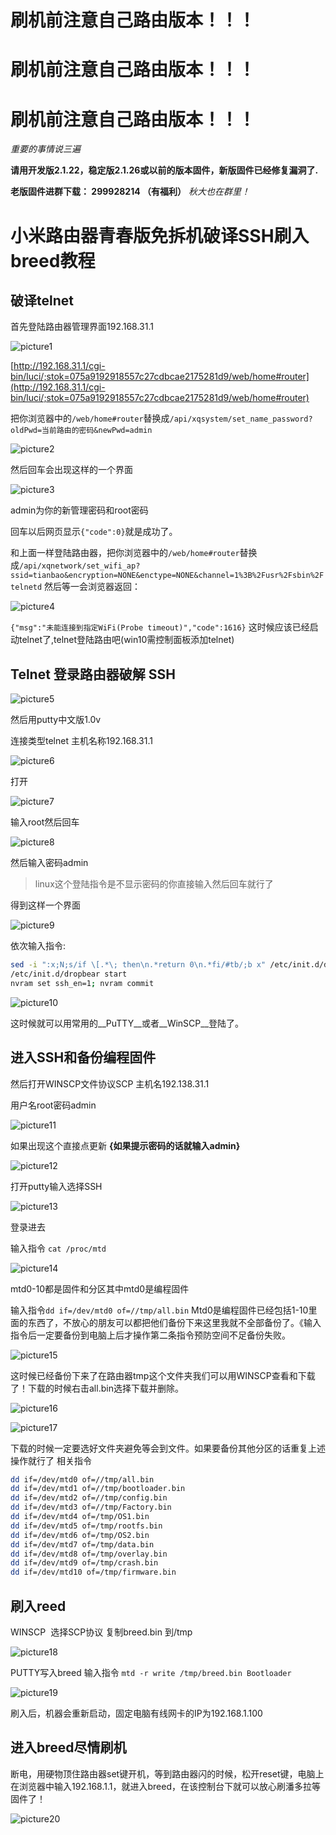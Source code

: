 # __刷机前注意自己路由版本！！！__

# __刷机前注意自己路由版本！！！__

# __刷机前注意自己路由版本！！！__

_重要的事情说三遍_

__请用开发版2.1.22，稳定版2.1.26或以前的版本固件，新版固件已经修复漏洞了.__

__老版固件进群下载： 299928214 （有福利）__ _秋大也在群里！_

# 小米路由器青春版免拆机破译SSH刷入breed教程

## 破译telnet

首先登陆路由器管理界面192.168.31.1

![picture1](https://github.com/edward-p/GUIDE-Flash-breed-for-Miwifi-Nano/raw/master/screenshots/Picture1.png)

[http://192.168.31.1/cgi-bin/luci/;stok=075a9192918557c27cdbcae2175281d9/web/home#router](http://192.168.31.1/cgi-bin/luci/;stok=075a9192918557c27cdbcae2175281d9/web/home#router)

把你浏览器中的`/web/home#router`替换成`/api/xqsystem/set_name_password?oldPwd=当前路由的密码&newPwd=admin`

![picture2](https://github.com/edward-p/GUIDE-Flash-breed-for-Miwifi-Nano/raw/master/screenshots/Picture2.png)

然后回车会出现这样的一个界面

![picture3](https://github.com/edward-p/GUIDE-Flash-breed-for-Miwifi-Nano/raw/master/screenshots/Picture3.png)

admin为你的新管理密码和root密码

回车以后网页显示`{"code":0}`就是成功了。

和上面一样登陆路由器，把你浏览器中的`/web/home#router`替换成`/api/xqnetwork/set_wifi_ap?ssid=tianbao&encryption=NONE&enctype=NONE&channel=1%3B%2Fusr%2Fsbin%2Ftelnetd`
然后等一会浏览器返回：

![picture4](https://github.com/edward-p/GUIDE-Flash-breed-for-Miwifi-Nano/raw/master/screenshots/Picture4.png)

`{"msg":"未能连接到指定WiFi(Probe timeout)","code":1616}`
这时候应该已经启动telnet了,telnet登陆路由吧(win10需控制面板添加telnet)

## Telnet 登录路由器破解 SSH

![picture5](https://github.com/edward-p/GUIDE-Flash-breed-for-Miwifi-Nano/raw/master/screenshots/Picture5.png)

然后用putty中文版1.0v

连接类型telnet 主机名称192.168.31.1

![picture6](https://github.com/edward-p/GUIDE-Flash-breed-for-Miwifi-Nano/raw/master/screenshots/Picture6.png)

打开

![picture7](https://github.com/edward-p/GUIDE-Flash-breed-for-Miwifi-Nano/raw/master/screenshots/Picture7.png)

输入root然后回车

![picture8](https://github.com/edward-p/GUIDE-Flash-breed-for-Miwifi-Nano/raw/master/screenshots/Picture8.png)

然后输入密码admin

>linux这个登陆指令是不显示密码的你直接输入然后回车就行了

得到这样一个界面

![picture9](https://github.com/edward-p/GUIDE-Flash-breed-for-Miwifi-Nano/raw/master/screenshots/Picture9.png)

依次输入指令:

``` bash
sed -i ":x;N;s/if \[.*\; then\n.*return 0\n.*fi/#tb/;b x" /etc/init.d/dropbear
/etc/init.d/dropbear start
nvram set ssh_en=1; nvram commit
```

![picture10](https://github.com/edward-p/GUIDE-Flash-breed-for-Miwifi-Nano/raw/master/screenshots/Picture10.png)

这时候就可以用常用的__PuTTY__或者__WinSCP__登陆了。


## 进入SSH和备份编程固件

然后打开WINSCP文件协议SCP 主机名192.138.31.1 

用户名root密码admin

![picture11](https://github.com/edward-p/GUIDE-Flash-breed-for-Miwifi-Nano/raw/master/screenshots/Picture11.png)

如果出现这个直接点更新  __{如果提示密码的话就输入admin}__

![picture12](https://github.com/edward-p/GUIDE-Flash-breed-for-Miwifi-Nano/raw/master/screenshots/Picture12.png)


打开putty输入选择SSH

![picture13](https://github.com/edward-p/GUIDE-Flash-breed-for-Miwifi-Nano/raw/master/screenshots/Picture13.png)

登录进去

输入指令 `cat /proc/mtd`

![picture14](https://github.com/edward-p/GUIDE-Flash-breed-for-Miwifi-Nano/raw/master/screenshots/Picture14.png)

mtd0-10都是固件和分区其中mtd0是编程固件

输入指令`dd if=/dev/mtd0 of=//tmp/all.bin`
Mtd0是编程固件已经包括1-10里面的东西了，不放心的朋友可以都把他们备份下来这里我就不全部备份了。《输入指令后一定要备份到电脑上后才操作第二条指令预防空间不足备份失败。

![picture15](https://github.com/edward-p/GUIDE-Flash-breed-for-Miwifi-Nano/raw/master/screenshots/Picture15.png)


这时候已经备份下来了在路由器tmp这个文件夹我们可以用WINSCP查看和下载了！下载的时候右击all.bin选择下载并删除。

![picture16](https://github.com/edward-p/GUIDE-Flash-breed-for-Miwifi-Nano/raw/master/screenshots/Picture16.png)

![picture17](https://github.com/edward-p/GUIDE-Flash-breed-for-Miwifi-Nano/raw/master/screenshots/Picture17.png)


下载的时候一定要选好文件夹避免等会到文件。如果要备份其他分区的话重复上述操作就行了
相关指令

``` bash
dd if=/dev/mtd0 of=//tmp/all.bin
dd if=/dev/mtd1 of=//tmp/bootloader.bin
dd if=/dev/mtd2 of=//tmp/config.bin
dd if=/dev/mtd3 of=//tmp/Factory.bin
dd if=/dev/mtd4 of=/tmp/OS1.bin
dd if=/dev/mtd5 of=/tmp/rootfs.bin
dd if=/dev/mtd6 of=/tmp/OS2.bin
dd if=/dev/mtd7 of=/tmp/data.bin
dd if=/dev/mtd8 of=/tmp/overlay.bin
dd if=/dev/mtd9 of=/tmp/crash.bin
dd if=/dev/mtd10 of=/tmp/firmware.bin
```

## 刷入reed
WINSCP  选择SCP协议 复制breed.bin 到/tmp

![picture18](https://github.com/edward-p/GUIDE-Flash-breed-for-Miwifi-Nano/raw/master/screenshots/Picture18.png)

PUTTY写入breed
输入指令
`mtd -r write /tmp/breed.bin Bootloader`

![picture19](https://github.com/edward-p/GUIDE-Flash-breed-for-Miwifi-Nano/raw/master/screenshots/Picture19.png)


刷入后，机器会重新启动，固定电脑有线网卡的IP为192.168.1.100

## 进入breed尽情刷机

断电，用硬物顶住路由器set键开机，等到路由器闪的时候，松开reset键，电脑上在浏览器中输入192.168.1.1，就进入breed，在该控制台下就可以放心刷潘多拉等固件了！

![picture20](https://github.com/edward-p/GUIDE-Flash-breed-for-Miwifi-Nano/raw/master/screenshots/Picture20.png)